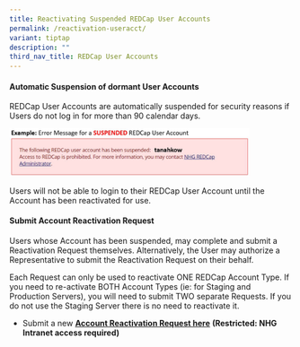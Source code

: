 ```yaml
---
title: Reactivating Suspended REDCap User Accounts
permalink: /reactivation-useracct/
variant: tiptap
description: ""
third_nav_title: REDCap User Accounts
---
```

<h4><strong>Automatic Suspension of dormant User Accounts</strong></h4>
<p>REDCap User Accounts are automatically suspended for security reasons
if Users do not log in for more than&nbsp;90 calendar days.</p>
<div class="isomer-image-wrapper">
<img style="width: 85%;" height="auto" width="100%" alt="" src="/images/Content Images/SuspendedErrorMsg.jpg">
</div>
<p>Users will not be able to login to their REDCap User Account until the
Account has been reactivated for use.</p>
<h4><strong>Submit Account Reactivation Request</strong></h4>
<p>Users whose Account has been suspended, may complete and submit a Reactivation
Request themselves. Alternatively, the User may authorize a Representative
to submit the Reactivation Request on their behalf.</p>
<p>Each Request can only be used to reactivate ONE REDCap Account Type. If
you need to re-activate BOTH Account Types (ie: for Staging and Production
Servers), you will need to submit TWO separate Requests. If you do not
use the Staging Server there is no need to reactivate it.</p>
<p></p>
<ul data-tight="true" class="tight">
<li>
<p>Submit a new <strong><a href="https://redcap.nhg.com.sg/surveys/?s=LPWM8XRMX7" rel="noopener noreferrer" target="_blank"><u>Account Reactivation Request here</u></a></strong>  <strong>(Restricted: NHG Intranet access required)</strong>
</p>
</li>
</ul>
<p></p>